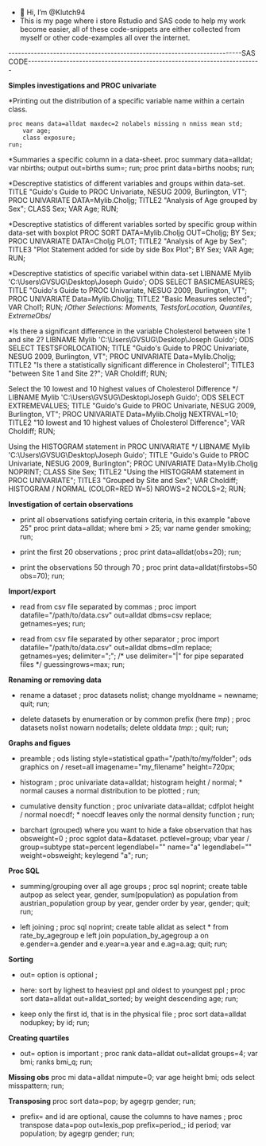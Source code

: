 - 👋 Hi, I’m @Klutch94
- This is my page where i store Rstudio and SAS code to help my work become easier, all of these code-snippets are either collected from myself or other code-examples all over the internet.

-------------------------------------------------------------------------SAS CODE-------------------------------------------------------------------------

**************************************Simples investigations and PROC univariate**************************************

*Printing out the distribution of a specific variable name within a certain class.
```
proc means data=alldat maxdec=2 nolabels missing n nmiss mean std;
    var age;
    class exposure;
run;
```
*Summaries a specific column in a data-sheet.
proc summary data=alldat;
    var nbirths;
    output out=births sum=;
run;
proc print data=births noobs; run; 

*Descreptive statistics of different variables and groups within data-set.
TITLE "Guido's Guide to PROC Univariate, NESUG 2009, Burlington, VT";
PROC UNIVARIATE DATA=Mylib.Choljg;
TITLE2 "Analysis of Age grouped by Sex";
 CLASS Sex;
 VAR Age;
RUN; 

*Descreptive statistics of different variables sorted by specific group within data-set with boxplot
PROC SORT DATA=Mylib.Choljg OUT=Choljg;
 BY Sex;
PROC UNIVARIATE DATA=Choljg PLOT;
TITLE2 "Analysis of Age by Sex";
TITLE3 "Plot Statement added for side by side Box Plot";
 BY Sex;
 VAR Age;
 RUN;
 
 *Descreptive statistics of specific variabel within data-set
LIBNAME Mylib 'C:\Users\GVSUG\Desktop\Joseph Guido';
ODS SELECT BASICMEASURES;
TITLE "Guido's Guide to PROC Univariate, NESUG 2009, Burlington, VT";
PROC UNIVARIATE Data=Mylib.Choljg;
TITLE2 "Basic Measures selected";
 VAR Chol1;
RUN;
/*Other Selections: Moments, TestsforLocation, Quantiles, ExtremeObs*/ 

*Is there a significant difference in the variable Cholesterol between site 1 and site 2?
LIBNAME Mylib 'C:\Users\GVSUG\Desktop\Joseph Guido';
ODS SELECT TESTSFORLOCATION;
TITLE "Guido's Guide to PROC Univariate, NESUG 2009, Burlington, VT";
PROC UNIVARIATE Data=Mylib.Choljg;
TITLE2 "Is there a statistically significant difference in Cholesterol";
TITLE3 "between Site 1 and Site 2?";
VAR Choldiff;
RUN; 

Select the 10 lowest and 10 highest values
 of Cholesterol Difference */
LIBNAME Mylib 'C:\Users\GVSUG\Desktop\Joseph Guido';
ODS SELECT EXTREMEVALUES;
TITLE "Guido's Guide to PROC Univariate, NESUG 2009, Burlington, VT";
PROC UNIVARIATE Data=Mylib.Choljg NEXTRVAL=10;
TITLE2 "10 lowest and 10 highest values of Cholesterol Difference";
VAR Choldiff;
RUN; 

Using the HISTOGRAM statement in PROC UNIVARIATE */
LIBNAME Mylib 'C:\Users\GVSUG\Desktop\Joseph Guido';
TITLE "Guido's Guide to PROC Univariate, NESUG 2009, Burlington";
PROC UNIVARIATE Data=Mylib.Choljg NOPRINT;
CLASS Site Sex;
TITLE2 "Using the HISTOGRAM statement in PROC UNIVARIATE";
TITLE3 "Grouped by Site and Sex";
VAR Choldiff;
HISTOGRAM / NORMAL (COLOR=RED W=5) NROWS=2 NCOLS=2;
RUN; 

**************************************Investigation of certain observations**************************************
* print all observations satisfying certain criteria, in this example "above 25" 
proc print data=alldat;
    where bmi > 25;
    var name gender smoking;
run;

* print the first 20 observations ;
proc print data=alldat(obs=20);
run;

* print the observations 50 through 70 ;
proc print data=alldat(firstobs=50 obs=70);
run;

**************************************Import/export**************************************
* read from csv file separated by commas ;
proc import datafile="/path/to/data.csv" out=alldat dbms=csv replace;
    getnames=yes;
run;

* read from csv file separated by other separator ;
proc import datafile="/path/to/data.csv" out=alldat dbms=dlm replace;
    getnames=yes;
    delimiter=";"; /* use delimiter="|" for pipe separated files */
    guessingrows=max;
run;


**************************************Renaming or removing data**************************************
* rename a dataset ;
proc datasets nolist;
    change myoldname = newname;
quit; run;

* delete datasets by enumeration or by common prefix (here _tmp_) ;
proc datasets nolist nowarn nodetails;
    delete olddata _tmp_: ;
quit; run;

**************************************Graphs and figues**************************************
* preamble ;
ods listing style=statistical gpath="/path/to/my/folder"; 
ods graphics on / reset=all imagename="my_filename" height=720px;


* histogram ;
proc univariate data=alldat;
    histogram height / normal; * normal causes a normal distribution to be plotted ;
run;

* cumulative density function ;
proc univariate data=alldat;
    cdfplot height / normal noecdf; * noecdf leaves only the normal density function ;
run;

* barchart (grouped) where you want to hide a fake observation that has obsweight=0 ;
proc sgplot data=&dataset. pctlevel=group;
    vbar year / group=subtype stat=percent legendlabel="" name="a" legendlabel="" weight=obsweight;
    keylegend "a";
run;

**************************************Proc SQL**************************************
* summing/grouping over all age groups ;
proc sql noprint;
	create table autpop as 
		select year, gender, sum(population) as population
		from austrian_population 
		group by year, gender
		order by year, gender;
quit; 
run;

* left joining ;
proc sql noprint;
    create table alldat as
        select * 
        from rate_by_agegroup e left join population_by_agegroup a 
            on e.gender=a.gender and e.year=a.year and e.ag=a.ag;
quit;
run;

**************************************Sorting**************************************
* out= option is optional ;
* here: sort by lighest to heaviest ppl and oldest to youngest ppl ;
proc sort data=alldat out=alldat_sorted;
    by weight descending age;
run;

* keep only the first id, that is in the physical file ;
proc sort data=alldat nodupkey;
    by id;
run;

**************************************Creating quartiles**************************************
* out= option is important ;
proc rank data=alldat out=alldat groups=4;
    var bmi;
    ranks bmi_q;
run;

**************************************Missing obs**************************************
proc mi data=alldat nimpute=0;
    var age height bmi;
    ods select misspattern;
run;

**************************************Transposing**************************************
proc sort data=pop; by agegrp gender; run;

* prefix= and id are optional, cause the columns to have names ;
proc transpose data=pop out=lexis_pop prefix=period_;
    id period;
    var population;
    by agegrp gender;
run;






<!---
Klutch94/Klutch94 is a ✨ special ✨ repository because its `README.md` (this file) appears on your GitHub profile.
You can click the Preview link to take a look at your changes.
--->
